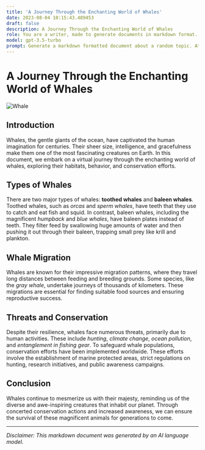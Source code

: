 ```yaml
---
title: 'A Journey Through the Enchanting World of Whales'
date: 2023-08-04 10:15:43.489453
draft: false
description: A Journey Through the Enchanting World of Whales
role: You are a writer, made to generate documents in markdown format. It is very important that all of the documents you generate are in valid markdown format.
model: gpt-3.5-turbo
prompt: Generate a markdown formatted document about a random topic. At the bottom, include a disclaimer explaining that the document was generated by you. The first line of the document should be the title. Make sure that the entire document is in proper markdown format, using a mix of various tags to make the document visually appealing.
---
```


# A Journey Through the Enchanting World of Whales

![Whale](https://images.unsplash.com/photo-1523978591479-efc11842dd97)

## Introduction

Whales, the gentle giants of the ocean, have captivated the human imagination for centuries. Their sheer size, intelligence, and gracefulness make them one of the most fascinating creatures on Earth. In this document, we embark on a virtual journey through the enchanting world of whales, exploring their habitats, behavior, and conservation efforts.

## Types of Whales

There are two major types of whales: **toothed whales** and **baleen whales**. Toothed whales, such as *orcas* and *sperm whales*, have teeth that they use to catch and eat fish and squid. In contrast, baleen whales, including the magnificent *humpback* and *blue whales*, have baleen plates instead of teeth. They filter feed by swallowing huge amounts of water and then pushing it out through their baleen, trapping small prey like krill and plankton.

## Whale Migration

Whales are known for their impressive migration patterns, where they travel long distances between feeding and breeding grounds. Some species, like the *gray whale*, undertake journeys of thousands of kilometers. These migrations are essential for finding suitable food sources and ensuring reproductive success.

## Threats and Conservation

Despite their resilience, whales face numerous threats, primarily due to human activities. These include *hunting*, *climate change*, *ocean pollution*, and *entanglement in fishing gear*. To safeguard whale populations, conservation efforts have been implemented worldwide. These efforts involve the establishment of marine protected areas, strict regulations on hunting, research initiatives, and public awareness campaigns.

## Conclusion

Whales continue to mesmerize us with their majesty, reminding us of the diverse and awe-inspiring creatures that inhabit our planet. Through concerted conservation actions and increased awareness, we can ensure the survival of these magnificent animals for generations to come.

---

*Disclaimer: This markdown document was generated by an AI language model.*